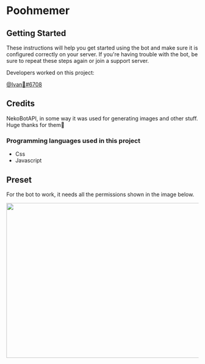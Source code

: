 # Poohmemer
<h2>Getting Started</h2>
<p>These instructions will help you get started using the bot and make sure it is configured correctly on your server. If you're having trouble with the bot, be sure to repeat these steps again or join a support server.</p>
<p>Developers worked on this project:</p>
<p><a href="https://discord.gg/uXtZkZyxZS">@Ivan🤠#6708</a></p>
<h2>Credits</h2>
<p>NekoBotAPI, in some way it was used for generating images and other stuff. Huge thanks for them🙏</p>
<h3>Programming languages used in this project</h3>
<ul>
<li>Css</li>
<li>Javascript</li>
</ul>
<h2>Preset</h2>
<p>For the bot to work, it needs all the permissions shown in the image below.</p>
<p><img src="https://cdn.discordapp.com/attachments/838412812555517985/838419219774701619/perms.png" alt="" width="640" height="406" /></p>
